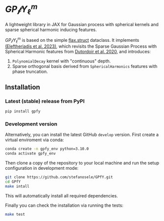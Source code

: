 # $GP \mathcal{f} Y_\ell^m$

A lightweight library in JAX for Gaussian process with spherical kernels and sparse spherical harmonic inducing features.

$GP \mathcal{f} Y_\ell^m$ is based on the simple [flax.struct](https://github.com/google/flax/blob/main/flax/struct.py) dataclass. It implements [(Eleftheriadis et al. 2023)](https://arxiv.org/abs/2303.15948), which revisits the Sparse Gaussian Process with Spherical Harmonic features from [Dutordoir et al. 2020](http://proceedings.mlr.press/v119/dutordoir20a.html), and introduces:

1. `PolynomialDecay` kernel with "continuous" depth.
2. Sparse orthogonal basis derived from `SphericalHarmonics` features with phase truncation.

## Installation

### Latest (stable) release from PyPI

```bash
pip install gpfy
```

### Development version
Alternatively, you can install the latest GitHub `develop` version.
First create a virtual enviroment via conda:
```bash
conda create -n gpfy_env python=3.10.0
conda activate gpfy_env
```

Then clone a copy of the repository to your local machine and run the setup configuration in development mode:
```bash
git clone https://github.com/stefanosele/GPfY.git
cd GPfY
make intall
```
This will automatically install all required dependencies.

Finally you can check the installation via running the tests:
```bash
make test
```

